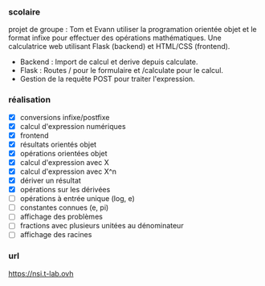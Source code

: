 ### scolaire
projet de groupe : Tom et Evann
utiliser la programation orientée objet et le format infixe pour effectuer des opérations mathématiques.
Une calculatrice web utilisant Flask (backend) et HTML/CSS (frontend).
- Backend : Import de calcul et derive depuis calculate.
- Flask : Routes / pour le formulaire et /calculate pour le calcul.
- Gestion de la requête POST pour traiter l'expression.

### réalisation
- [x] conversions infixe/postfixe
- [x] calcul d'expression numériques
- [x] frontend
- [x] résultats orientés objet
- [x] opérations orientées objet
- [x] calcul d'expression avec X
- [x] calcul d'expression avec X^n
- [x] dériver un résultat
- [x] opérations sur les dérivées
- [ ] opérations à entrée unique (log, e)
- [ ] constantes connues (e, pi)
- [ ] affichage des problèmes
- [ ] fractions avec plusieurs unitées au dénominateur
- [ ] affichage des racines

### url 
https://nsi.t-lab.ovh
